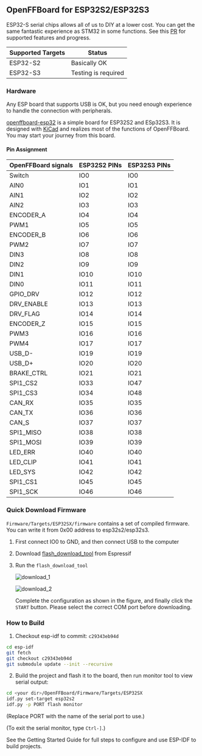 ## OpenFFBoard for ESP32S2/ESP32S3

ESP32-S serial chips allows all of us to DIY at a lower cost. You can get the same fantastic experience as STM32 in some functions. See this [PR](https://github.com/Ultrawipf/OpenFFBoard/pull/46) for supported features and progress.

| Supported Targets | Status              |
| ----------------- | ------------------- |
| ESP32-S2          | Basically OK        |
| ESP32-S3          | Testing is required |

### Hardware

Any ESP board that supports USB is OK, but you need enough experience to handle the connection with peripherals.

[openffboard-esp32](https://github.com/TDA-2030/OpenFFBoard/tree/openffb/esp32s2%2Bvesc/openffboard-esp32s2) is a simple board for ESP32S2 and ESp32S3. It is designed with [KiCad](https://www.kicad.org/) and realizes most of the functions of OpenFFBoard. You may start your journey from this board.

#### Pin Assignment

| OpenFFBoard signals | ESP32S2 PINs | ESP32S3 PINs |
| ------------------- | ------------ | ------------ |
| Switch              | IO0          | IO0          |
| AIN0                | IO1          | IO1          |
| AIN1                | IO2          | IO2          |
| AIN2                | IO3          | IO3          |
| ENCODER_A           | IO4          | IO4          |
| PWM1                | IO5          | IO5          |
| ENCODER_B           | IO6          | IO6          |
| PWM2                | IO7          | IO7          |
| DIN3                | IO8          | IO8          |
| DIN2                | IO9          | IO9          |
| DIN1                | IO10         | IO10         |
| DIN0                | IO11         | IO11         |
| GPIO_DRV            | IO12         | IO12         |
| DRV_ENABLE          | IO13         | IO13         |
| DRV_FLAG            | IO14         | IO14         |
| ENCODER_Z           | IO15         | IO15         |
| PWM3                | IO16         | IO16         |
| PWM4                | IO17         | IO17         |
| USB_D-              | IO19         | IO19         |
| USB_D+              | IO20         | IO20         |
| BRAKE_CTRL          | IO21         | IO21         |
| SPI1_CS2            | IO33         | IO47         |
| SPI1_CS3            | IO34         | IO48         |
| CAN_RX              | IO35         | IO35         |
| CAN_TX              | IO36         | IO36         |
| CAN_S               | IO37         | IO37         |
| SPI1_MISO           | IO38         | IO38         |
| SPI1_MOSI           | IO39         | IO39         |
| LED_ERR             | IO40         | IO40         |
| LED_CLIP            | IO41         | IO41         |
| LED_SYS             | IO42         | IO42         |
| SPI1_CS1            | IO45         | IO45         |
| SPI1_SCK            | IO46         | IO46         |



### Quick Download Firmware

`Firmware/Targets/ESP32SX/firmware` contains a set of compiled firmware. You can write it from 0x00 address to esp32s2/esp32s3.

1. First connect IO0 to GND, and then connect USB to the computer

2. Download [flash_download_tool](https://www.espressif.com/en/support/download/other-tools) from Espressif

3. Run the `flash_download_tool`

    ![download_1](https://s1.328888.xyz/2022/04/29/AHV7v.png)

    ![download_2](https://s1.328888.xyz/2022/04/29/AHF2i.png)
    
    Complete the configuration as shown in the figure, and finally click the `START` button. Please select the correct COM port before downloading.

### How to Build

1. Checkout esp-idf to commit: `c29343eb94d`

``` bash
cd esp-idf
git fetch
git checkout c29343eb94d
git submodule update --init --recursive
```

2. Build the project and flash it to the board, then run monitor tool to view serial output:

``` bash
cd <your dir>/OpenFFBoard/Firmware/Targets/ESP32SX
idf.py set-target esp32s2
idf.py -p PORT flash monitor
```

(Replace PORT with the name of the serial port to use.)

(To exit the serial monitor, type ``Ctrl-]``.)

See the Getting Started Guide for full steps to configure and use ESP-IDF to build projects.